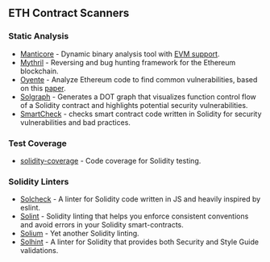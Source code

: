 ## ETH Contract Scanners

### Static Analysis

* [Manticore](https://github.com/trailofbits/manticore) - Dynamic binary analysis tool with [EVM support](https://asciinema.org/a/haJU2cl0R0Q3jB9wd733LVosL).
* [Mythril](https://github.com/b-mueller/mythril/) - Reversing and bug hunting framework for the Ethereum blockchain.
* [Oyente](https://github.com/melonproject/oyente) - Analyze Ethereum code to find common vulnerabilities, based on this [paper](http://www.comp.nus.edu.sg/~loiluu/papers/oyente.pdf).
* [Solgraph](https://github.com/raineorshine/solgraph) - Generates a DOT graph that visualizes function control flow of a Solidity contract and highlights potential security vulnerabilities.
* [SmartCheck](https://tool.smartdec.net/?_ga=2.64759655.936982906.1517318445-742351007.1503318275) - checks smart contract code written in Solidity for security vulnerabilities and bad practices.

### Test Coverage

* [solidity-coverage](https://github.com/sc-forks/solidity-coverage) - Code coverage for Solidity testing.


### Solidity Linters

* [Solcheck](https://github.com/federicobond/solcheck) - A linter for Solidity code written in JS and heavily inspired by eslint.
* [Solint](https://github.com/weifund/solint) - Solidity linting that helps you enforce consistent conventions and avoid errors in your Solidity smart-contracts.
* [Solium](https://github.com/duaraghav8/Solium) - Yet another Solidity linting.
* [Solhint](https://github.com/protofire/solhint) - A linter for Solidity that provides both Security and Style Guide validations.
